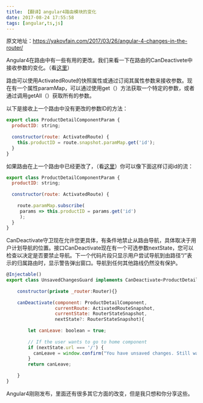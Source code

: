 ```yaml
---
title: 【翻译】angular4路由模块的变化
date: 2017-08-24 17:55:58
tags: [angular,ts,js]
---
```


原文地址：https://yakovfain.com/2017/03/26/angular-4-changes-in-the-router/

Angular4在路由中有一些有用的更改。我们来看一下在路由的CanDeactivete中接收参数的变化。（看<a href="https://yakovfain.com/2016/07/20/angular-2-guarding-routes/" terget="_blank">这里</a>）



路由可以使用ActivatedRoute的快照属性或通过订阅其属性参数来接收参数。现在有一个属性paramMap，可以通过使用get（）方法获取一个特定的参数，或者通过调用getAll（）获取所有的参数。

以下是接收上一个路由中没有更改的参数ID的方法：
```js
export class ProductDetailComponentParam {
  productID: string;
 
  constructor(route: ActivatedRoute) {
    this.productID = route.snapshot.paramMap.get('id');
  }
}
```


如果路由在上一个路由中已经更改了，（看<a href="https://yakovfain.com/2016/11/20/angular-2-implementing-master-detail-using-router/" target="_blank">这里</a>）你可以像下面这样订阅id的流：
```js
export class ProductDetailComponentParam {
  productID: string;
 
  constructor(route: ActivatedRoute) {
 
    route.paramMap.subscribe(
     params => this.productID = params.get('id')
     );
  }
}
```

CanDeactivate守卫现在允许您更具体，有条件地禁止从路由导航，具体取决于用户计划导航的位置。接口CanDeactivate现在有一个可选参数nextState，您可以检查以决定是否要禁止导航。下一个代码片段只显示用户尝试导航到由路径“/”表示的归属路由时，显示警告弹出窗口。导航到任何其他路线仍然没有保护。

```js
@Injectable()
export class UnsavedChangesGuard implements CanDeactivate<ProductDetailComponent>{
 
    constructor(private _router:Router){}
 
    canDeactivate(component: ProductDetailComponent, 
                  currentRoute: ActivatedRouteSnapshot,
                  currentState: RouterStateSnapshot, 
                  nextState?: RouterStateSnapshot){
 
        let canLeave: boolean = true;
 
        // If the user wants to go to home component
        if (nextState.url === '/') {
          canLeave = window.confirm("You have unsaved changes. Still want to go home?");
        }
        return canLeave;
 
    }
}
```

Angular4刚刚发布，里面还有很多其它方面的改变，但是我只想和你分享这些。

